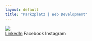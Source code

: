 ```yaml
---
layout: default
title: "Parkzplatz | Web Development"
---
```


<div class="parent-logo-div">
    <div class="inner-logo-div">
        <img src="{{ "/assets/images/base/parkzplatz-coast2.png" | relative_url }}" />
    </div>
    <div class="social-div">
        <a href="https://linkedin.com/in/parkzplatz/"><i class="fa-brands fa-linkedin-in"></i></a> <a href="https://linkedin.com/in/parkzplatz/">LinkedIn</a> 
        <i class="fa-brands fa-facebook-f"></i> Facebook 
        <i class="fa-brands fa-instagram"></i> Instagram
    </div>
</div>
